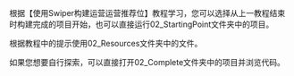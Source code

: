 根据【使用Swiper构建运营运营推荐位】教程学习，您可以选择从上一教程结束时构建完成的项目开始，也可以直接运行02_StartingPoint文件夹中的项目。

根据教程中的提示使用02_Resources文件夹中的文件。

如果您想要自行探索，可以直接打开02_Complete文件夹中的项目并浏览代码。